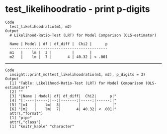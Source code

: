 # test_likelihoodratio - print p-digits

    Code
      test_likelihoodratio(m1, m2)
    Output
      # Likelihood-Ratio-Test (LRT) for Model Comparison (OLS-estimator)
      
      Name | Model | df | df_diff |  Chi2 |      p
      --------------------------------------------
      m1   |    lm |  3 |         |       |       
      m2   |    lm |  7 |       4 | 40.32 | < .001

---

    Code
      insight::print_md(test_likelihoodratio(m1, m2), p_digits = 3)
    Output
      [1] "Table: Likelihood-Ratio-Test (LRT) for Model Comparison (OLS-estimator)"
      [2] ""                                                                       
      [3] "|Name | Model| df| df_diff|  Chi2|      p|"                             
      [4] "|:----|-----:|--:|-------:|-----:|------:|"                             
      [5] "|m1   |    lm|  3|        |      |       |"                             
      [6] "|m2   |    lm|  7|       4| 40.32| < .001|"                             
      attr(,"format")
      [1] "pipe"
      attr(,"class")
      [1] "knitr_kable" "character"  

